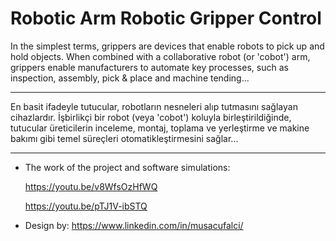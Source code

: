 # Robotic Arm Robotic Gripper Control

In the simplest terms, grippers are devices that enable robots to pick up and hold objects. When combined with a collaborative robot (or 'cobot') arm, grippers enable manufacturers to automate key processes, such as inspection, assembly, pick & place and machine tending...
________________________________________________________________________________________________________________________________________________________________
En basit ifadeyle tutucular, robotların nesneleri alıp tutmasını sağlayan cihazlardır. İşbirlikçi bir robot (veya 'cobot') koluyla birleştirildiğinde, tutucular üreticilerin inceleme, montaj, toplama ve yerleştirme ve makine bakımı gibi temel süreçleri otomatikleştirmesini sağlar...
________________________________________________________________________________________________________________________________________________________________

- The work of the project and software simulations: 
  
  https://youtu.be/v8WfsOzHfWQ

  https://youtu.be/pTJ1V-ibSTQ

- Design by: https://www.linkedin.com/in/musacufalci/
